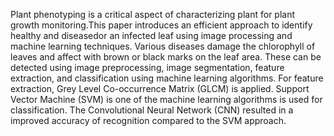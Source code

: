 Plant phenotyping is a critical aspect of characterizing plant for plant growth monitoring.This paper introduces an efficient approach to identify healthy and diseasedor an infected leaf using image processing and machine learning techniques. Various diseases damage the chlorophyll of leaves and affect with brown or black marks on the leaf area. These can be detected using image preprocessing, image segmentation, feature extraction, and classification using machine learning algorithms. For feature extraction, Grey Level Co-occurrence Matrix (GLCM) is applied. Support Vector Machine (SVM) is one of the machine learning algorithms is used for classification. The Convolutional Neural Network (CNN) resulted in a improved accuracy of recognition compared to the SVM approach.
